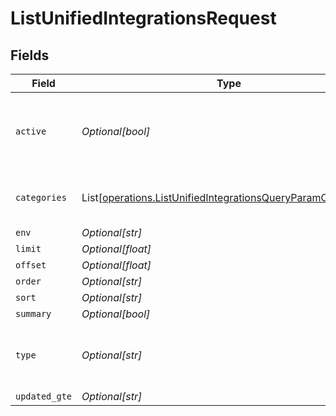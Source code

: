 # ListUnifiedIntegrationsRequest


## Fields

| Field                                                                                                                                  | Type                                                                                                                                   | Required                                                                                                                               | Description                                                                                                                            |
| -------------------------------------------------------------------------------------------------------------------------------------- | -------------------------------------------------------------------------------------------------------------------------------------- | -------------------------------------------------------------------------------------------------------------------------------------- | -------------------------------------------------------------------------------------------------------------------------------------- |
| `active`                                                                                                                               | *Optional[bool]*                                                                                                                       | :heavy_minus_sign:                                                                                                                     | Filter the results for only the workspace's active integrations                                                                        |
| `categories`                                                                                                                           | List[[operations.ListUnifiedIntegrationsQueryParamCategories](../../models/operations/listunifiedintegrationsqueryparamcategories.md)] | :heavy_minus_sign:                                                                                                                     | Filter the results on these categories                                                                                                 |
| `env`                                                                                                                                  | *Optional[str]*                                                                                                                        | :heavy_minus_sign:                                                                                                                     | N/A                                                                                                                                    |
| `limit`                                                                                                                                | *Optional[float]*                                                                                                                      | :heavy_minus_sign:                                                                                                                     | N/A                                                                                                                                    |
| `offset`                                                                                                                               | *Optional[float]*                                                                                                                      | :heavy_minus_sign:                                                                                                                     | N/A                                                                                                                                    |
| `order`                                                                                                                                | *Optional[str]*                                                                                                                        | :heavy_minus_sign:                                                                                                                     | N/A                                                                                                                                    |
| `sort`                                                                                                                                 | *Optional[str]*                                                                                                                        | :heavy_minus_sign:                                                                                                                     | N/A                                                                                                                                    |
| `summary`                                                                                                                              | *Optional[bool]*                                                                                                                       | :heavy_minus_sign:                                                                                                                     | N/A                                                                                                                                    |
| `type`                                                                                                                                 | *Optional[str]*                                                                                                                        | :heavy_minus_sign:                                                                                                                     | Filter the results for only this integration type                                                                                      |
| `updated_gte`                                                                                                                          | *Optional[str]*                                                                                                                        | :heavy_minus_sign:                                                                                                                     | N/A                                                                                                                                    |
